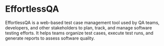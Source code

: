# EffortlessQA
EffortlessQA is a web-based test case management tool used by QA teams, developers, and other stakeholders to plan, track, and manage software testing efforts. It helps teams organize test cases, execute test runs, and generate reports to assess software quality.
